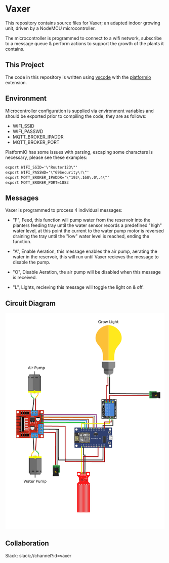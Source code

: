 # Vaxer
This repository contains source files for Vaxer; an adapted indoor growing unit,
driven by a NodeMCU microcontroller.

The microcontroller is programmed to connect to a wifi network, subscribe to a
message queue & perform actions to support the growth of the plants it contains.

## This Project
The code in this repository is written using 
[vscode](https://code.visualstudio.com/) with the 
[platformio](https://platformio.org/install/ide?install=vscode) extension.

## Environment
Microcontroller configuration is supplied via environment variables and should 
be exported prior to compiling the code, they are as follows:

* WIFI_SSID
* WIFI_PASSWD
* MQTT_BROKER_IPADDR
* MQTT_BROKER_PORT

PlatformIO has some issues with parsing, escaping some characters is necessary,
please see these examples:

```
export WIFI_SSID='\"Router123\"'
export WIFI_PASSWD='\"69Security\!\"'
export MQTT_BROKER_IPADDR='\"192\.168\.0\.4\"'
export MQTT_BROKER_PORT=1883
```

## Messages
Vaxer is programmed to process 4 individual messages:

* "F", Feed, this function will pump water from the reservoir into the planters 
feeding tray until the water sensor records a predefined "high" water level, at 
this point the current to the water pump motor is reversed draining the tray 
until the "low" water level is reached, ending the function.

* "A", Enable Aeration, this message enables the air pump, aerating the water in 
the reservoir, this will run until Vaxer recieves the message to disable the 
pump.

* "O", Disable Aeration, the air pump will be disabled when this message is 
received.

* "L", Lights, recieving this message will toggle the light on & off.


## Circuit Diagram

![annotated circuit diagram made with fritzing](./docs/annotated-circuit.png)

## Collaboration

Slack: slack://channel?id=vaxer
